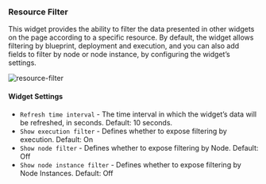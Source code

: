 ### Resource Filter

This widget provides the ability to filter the data presented in other widgets on the page according to a specific resource. 
By default, the widget allows filtering by blueprint, deployment and execution, and you can also add fields to filter by node or node instance, by configuring the widget’s settings. 

![resource-filter](https://docs.cloudify.co/staging/dev/images/ui/widgets/resource_filter.png)


#### Widget Settings 
* `Refresh time interval` - The time interval in which the widget’s data will be refreshed, in seconds. Default: 10 seconds.
* `Show execution filter` - Defines whether to expose filtering by execution. Default: On
* `Show node filter` - Defines whether to expose filtering by Node. Default: Off
* `Show node instance filter` - Defines whether to expose filtering by Node Instances. Default: Off
